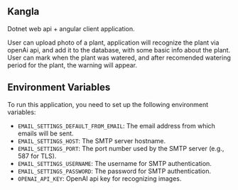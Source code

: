 ## Kangla

Dotnet web api + angular client application.

User can upload photo of a plant, application will recognize the plant via openAi api, and add it to the database, with some basic info about the plant.
User can mark when the plant was watered, and after recomended watering period for the plant, the warning will appear.

## Environment Variables

To run this application, you need to set up the following environment variables:

- `EMAIL_SETTINGS_DEFAULT_FROM_EMAIL`: The email address from which emails will be sent.
- `EMAIL_SETTINGS_HOST`: The SMTP server hostname.
- `EMAIL_SETTINGS_PORT`: The port number used by the SMTP server (e.g., 587 for TLS).
- `EMAIL_SETTINGS_USERNAME`: The username for SMTP authentication.
- `EMAIL_SETTINGS_PASSWORD`: The password for SMTP authentication.
- `OPENAI_API_KEY`: OpenAI api key for recognizing images.
